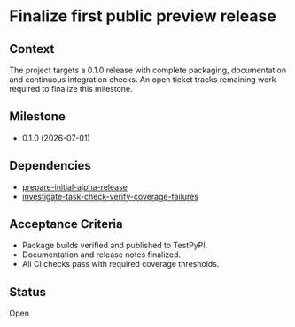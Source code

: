 # Finalize first public preview release

## Context
The project targets a 0.1.0 release with complete packaging, documentation
and continuous integration checks. An open ticket tracks remaining work
required to finalize this milestone.

## Milestone

- 0.1.0 (2026-07-01)

## Dependencies

- [prepare-initial-alpha-release](archive/prepare-initial-alpha-release.md)
- [investigate-task-check-verify-coverage-failures](archive/investigate-task-check-verify-coverage-failures.md)

## Acceptance Criteria
- Package builds verified and published to TestPyPI.
- Documentation and release notes finalized.
- All CI checks pass with required coverage thresholds.

## Status
Open
